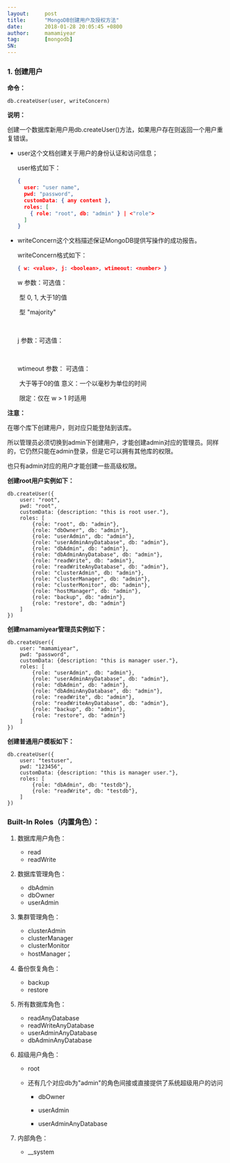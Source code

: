 ```yaml
---
layout:     post
title:      "MongoDB创建用户及授权方法"
date:       2018-01-28 20:05:45 +0800
author:     mamamiyear
tag:        [mongodb]
SN:         
---
```


### 1. 创建用户

**命令：**

```mongodb
db.createUser(user, writeConcern)
```

**说明：**

创建一个数据库新用户用db.createUser()方法，如果用户存在则返回一个用户重复错误。

- user这个文档创建关于用户的身份认证和访问信息；

  user格式如下：

  ```json
  { 
    user: "user name",
    pwd: "password",
    customData: { any content },
    roles: [
      { role: "root", db: "admin" } | <"role">
    ]
  }
  ```


- writeConcern这个文档描述保证MongoDB提供写操作的成功报告。

  writeConcern格式如下：

  ```json
  { w: <value>, j: <boolean>, wtimeout: <number> }
  ```

  w 参数：可选值：

  ​	<number>型 0, 1, 大于1的值

  ​	<string>型 "majority"

  ​	<tag set>

  j 参数：可选值：

  ​	<boolean>

  wtimeout 参数： 可选值：

  ​	<number> 大于等于0的值 意义：一个以毫秒为单位的时间

  ​	限定：仅在 w > 1 时适用

**注意：**

在哪个库下创建用户，则对应只能登陆到该库。

所以管理员必须切换到admin下创建用户，才能创建admin对应的管理员。同样的，它仍然只能在admin登录，但是它可以拥有其他库的权限。

也只有admin对应的用户才能创建一些高级权限。

**创建root用户实例如下：**

```mongodb
db.createUser({
	user: "root",
	pwd: "root",
	customData: {description: "this is root user."},
	roles: [
		{role: "root", db: "admin"},
		{role: "dbOwner", db: "admin"},
		{role: "userAdmin", db: "admin"},
		{role: "userAdminAnyDatabase", db: "admin"},
		{role: "dbAdmin", db: "admin"},
		{role: "dbAdminAnyDatabase", db: "admin"},
		{role: "readWrite", db: "admin"},
		{role: "readWriteAnyDatabase", db: "admin"},
		{role: "clusterAdmin", db: "admin"},
		{role: "clusterManager", db: "admin"},
		{role: "clusterMonitor", db: "admin"},
		{role: "hostManager", db: "admin"},
		{role: "backup", db: "admin"},
		{role: "restore", db: "admin"}
	]
})
```

**创建mamamiyear管理员实例如下：**

```mongodb
db.createUser({
	user: "mamamiyear",
	pwd: "password",
	customData: {description: "this is manager user."},
	roles: [
		{role: "userAdmin", db: "admin"},
		{role: "userAdminAnyDatabase", db: "admin"},
		{role: "dbAdmin", db: "admin"},
		{role: "dbAdminAnyDatabase", db: "admin"},
		{role: "readWrite", db: "admin"},
		{role: "readWriteAnyDatabase", db: "admin"},
		{role: "backup", db: "admin"},
		{role: "restore", db: "admin"}
	]
})
```

**创建普通用户模板如下：**

```Mongodb
db.createUser({
	user: "testuser",
	pwd: "123456",
	customData: {description: "this is manager user."},
	roles: [
		{role: "dbAdmin", db: "testdb"},
		{role: "readWrite", db: "testdb"},
	]
})
```

### Built-In Roles（内置角色）：

1. 数据库用户角色：

   - read
   - readWrite

2. 数据库管理角色：

   - dbAdmin
   - dbOwner
   - userAdmin

3. 集群管理角色：

   - clusterAdmin
   - clusterManager
   - clusterMonitor
   - hostManager；

4. 备份恢复角色：

   - backup
   - restore

5. 所有数据库角色：

   - readAnyDatabase
   - readWriteAnyDatabase
   - userAdminAnyDatabase
   - dbAdminAnyDatabase

6. 超级用户角色：

   - root  

   - 还有几个对应db为"admin"的角色间接或直接提供了系统超级用户的访问

     - dbOwner
     - userAdmin


     - userAdminAnyDatabase


7. 内部角色：
   - __system